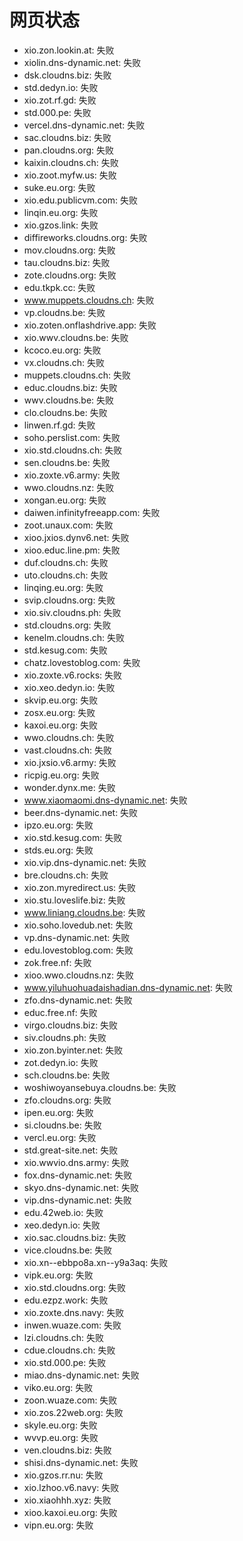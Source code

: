 # 网页状态
- xio.zon.lookin.at: 失败
- xiolin.dns-dynamic.net: 失败
- dsk.cloudns.biz: 失败
- std.dedyn.io: 失败
- xio.zot.rf.gd: 失败
- std.000.pe: 失败
- vercel.dns-dynamic.net: 失败
- sac.cloudns.biz: 失败
- pan.cloudns.org: 失败
- kaixin.cloudns.ch: 失败
- xio.zoot.myfw.us: 失败
- suke.eu.org: 失败
- xio.edu.publicvm.com: 失败
- linqin.eu.org: 失败
- xio.gzos.link: 失败
- diffireworks.cloudns.org: 失败
- mov.cloudns.org: 失败
- tau.cloudns.biz: 失败
- zote.cloudns.org: 失败
- edu.tkpk.cc: 失败
- www.muppets.cloudns.ch: 失败
- vp.cloudns.be: 失败
- xio.zoten.onflashdrive.app: 失败
- xio.wwv.cloudns.be: 失败
- kcoco.eu.org: 失败
- vx.cloudns.ch: 失败
- muppets.cloudns.ch: 失败
- educ.cloudns.biz: 失败
- wwv.cloudns.be: 失败
- clo.cloudns.be: 失败
- linwen.rf.gd: 失败
- soho.perslist.com: 失败
- xio.std.cloudns.ch: 失败
- sen.cloudns.be: 失败
- xio.zoxte.v6.army: 失败
- wwo.cloudns.nz: 失败
- xongan.eu.org: 失败
- daiwen.infinityfreeapp.com: 失败
- zoot.unaux.com: 失败
- xioo.jxios.dynv6.net: 失败
- xioo.educ.line.pm: 失败
- duf.cloudns.ch: 失败
- uto.cloudns.ch: 失败
- linqing.eu.org: 失败
- svip.cloudns.org: 失败
- xio.siv.cloudns.ph: 失败
- std.cloudns.org: 失败
- kenelm.cloudns.ch: 失败
- std.kesug.com: 失败
- chatz.lovestoblog.com: 失败
- xio.zoxte.v6.rocks: 失败
- xio.xeo.dedyn.io: 失败
- skvip.eu.org: 失败
- zosx.eu.org: 失败
- kaxoi.eu.org: 失败
- wwo.cloudns.ch: 失败
- vast.cloudns.ch: 失败
- xio.jxsio.v6.army: 失败
- ricpig.eu.org: 失败
- wonder.dynx.me: 失败
- www.xiaomaomi.dns-dynamic.net: 失败
- beer.dns-dynamic.net: 失败
- ipzo.eu.org: 失败
- xio.std.kesug.com: 失败
- stds.eu.org: 失败
- xio.vip.dns-dynamic.net: 失败
- bre.cloudns.ch: 失败
- xio.zon.myredirect.us: 失败
- xio.stu.loveslife.biz: 失败
- www.liniang.cloudns.be: 失败
- xio.soho.lovedub.net: 失败
- vp.dns-dynamic.net: 失败
- edu.lovestoblog.com: 失败
- zok.free.nf: 失败
- xioo.wwo.cloudns.nz: 失败
- www.yiluhuohuadaishadian.dns-dynamic.net: 失败
- zfo.dns-dynamic.net: 失败
- educ.free.nf: 失败
- virgo.cloudns.biz: 失败
- siv.cloudns.ph: 失败
- xio.zon.byinter.net: 失败
- zot.dedyn.io: 失败
- sch.cloudns.be: 失败
- woshiwoyansebuya.cloudns.be: 失败
- zfo.cloudns.org: 失败
- ipen.eu.org: 失败
- si.cloudns.be: 失败
- vercl.eu.org: 失败
- std.great-site.net: 失败
- xio.wwvio.dns.army: 失败
- fox.dns-dynamic.net: 失败
- skyo.dns-dynamic.net: 失败
- vip.dns-dynamic.net: 失败
- edu.42web.io: 失败
- xeo.dedyn.io: 失败
- xio.sac.cloudns.biz: 失败
- vice.cloudns.be: 失败
- xio.xn--ebbpo8a.xn--y9a3aq: 失败
- vipk.eu.org: 失败
- xio.std.cloudns.org: 失败
- edu.ezpz.work: 失败
- xio.zoxte.dns.navy: 失败
- inwen.wuaze.com: 失败
- lzi.cloudns.ch: 失败
- cdue.cloudns.ch: 失败
- xio.std.000.pe: 失败
- miao.dns-dynamic.net: 失败
- viko.eu.org: 失败
- zoon.wuaze.com: 失败
- xio.zos.22web.org: 失败
- skyle.eu.org: 失败
- wvvp.eu.org: 失败
- ven.cloudns.biz: 失败
- shisi.dns-dynamic.net: 失败
- xio.gzos.rr.nu: 失败
- xio.lzhoo.v6.navy: 失败
- xio.xiaohhh.xyz: 失败
- xioo.kaxoi.eu.org: 失败
- vipn.eu.org: 失败
